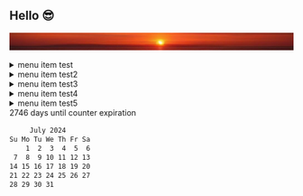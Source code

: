 ## Hello 😎
![banner](images/sunset.jpg)

<details><summary>menu item test</summary>

DH Tools: [dhtools](https://dhtools.org)

data description test
</details><details><summary>menu item test2</summary>
Last login: Sat Jul 13 13:52:57 on ttys000
You have mail.

The default interactive shell is now zsh.


















</details> 
<details><summary>menu item test3</summary>
<sub><sup><sub><sup><sub><sup><sub><sup><sub><sup><sub><sup><sub><sup><sub><sup>
00000000000000000000000000000000000000000000000000000000000000000000000000000000


00000000000000000000000000000000000000000000000000000000000000000000000000000000

00000000000000000000000000000000000000000000000000000000000000000000000000000000

00000000000000000000000000000000000000000000000000000000000000000000000000000000

00000000000000000000000000000000000000000000000000000000000000000000000000000000
00000000000000000000000000000000000000000000000000000000000000000000000000000000

00000000000000000000000000000000000000000000000000000000000000000000000000000000

00000000000000000000000000000000000000000000000000000000000000000000000000000000

00000000000000000000000000000000000000000000000000000000000000000000000000000000

00000000000000000000000000000000000000000000000000000000000000000000000000000000

00000000000000000000000000000000000000000000000000000000000000000000000000000000

00000000000000000000000000000000000000000000000000000000000000000000000000000000

00000000000000000000000000000000000000000000000000000000000000000000000000000000

00000000000000000000000000000000000000000000000000000000000000000000000000000000

00000000000000000000000000000000000000000000000000000000000000000000000000000000

00000000000000000000000000000000000000000000000000000000000000000000000000000000

00000000000000000000000000000000000000000000000000000000000000000000000000000000

00000000000000000000000000000000000000000000000000000000000000000000000000000000

00000000000000000000000000000000000000000000000000000000000000000000000000000000

00000000000000000000000000000000000000000000000000000000000000000000000000000000

00000000000000000000000000000000000000000000000000000000000000000000000000000000

00000000000000000000000000000000000000000000000000000000000000000000000000000000

00000000000000000000000000000000000000000000000000000000000000000000000000000000

00000000000000000000000000000000000000000000000000000000000000000000000000000000

</sup></sub></sup></sub></sup></sub></sup></sub></sup></sub></sup></sub></sup></sub></sup></sub>
</details>
<details><summary>menu item test4</summary>

Markdown | Less | Pretty
--- | --- | ---
*Still* | `renders` | **nicely**
1 | 2 | 3

</details> 
<details><summary>menu item test5</summary>

Normal text
<sub><sup>Small text</sup></sub>
<sub><sup><sub><sup>Tiny text</sup></sub></sup></sub>
<sub><sup><sub><sup><sub><sup><sub><sup><sub><sup><sub><sup><sub><sup><sub><sup>REALLY SMALL TEXT</sup></sub></sup></sub></sup></sub></sup></sub></sup></sub></sup></sub></sup></sub></sup></sub>

</details>2746 days until counter expiration

````
     July 2024        
Su Mo Tu We Th Fr Sa  
    1  2  3  4  5  6  
 7  8  9 10 11 12 13  
14 15 16 17 18 19 20  
21 22 23 24 25 26 27  
28 29 30 31           
                      
